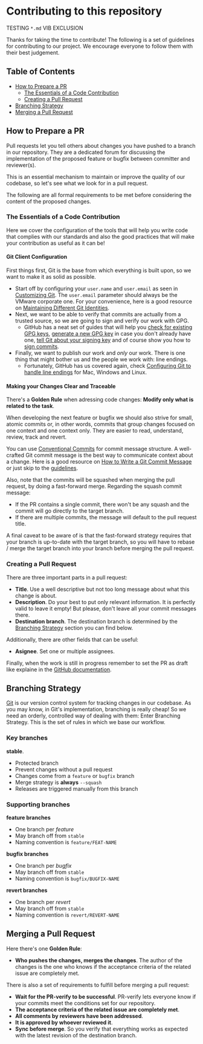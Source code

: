 # Contributing to this repository

TESTING `*.md` VIB EXCLUSION

Thanks for taking the time to contribute! The following is a set of guidelines for contributing to our project.
We encourage everyone to follow them with their best judgement.

## Table of Contents

* [How to Prepare a PR](#how-to-prepare-a-pr)
  * [The Essentials of a Code Contribution](#the-essentials-of-a-code-contribution)
  * [Creating a Pull Request](#creating-a-pull-request)
* [Branching Strategy](#branching-strategy)
* [Merging a Pull Request](#merging-a-pull-request)

## How to Prepare a PR

Pull requests let you tell others about changes you have pushed to a branch in our repository. They are a dedicated forum for discussing the implementation of the proposed feature or bugfix between committer and reviewer(s).

This is an essential mechanism to maintain or improve the quality of our codebase, so let's see what we look for in a pull request.

The following are all formal requirements to be met before considering the content of the proposed changes.

### The Essentials of a Code Contribution

Here we cover the configuration of the tools that will help you write code that complies with our standards and also the good practices that will make your contribution as useful as it can be!

#### Git Client Configuration

First things first, Git is the base from which everything is built upon, so we want to make it as solid as possible.

- Start off by configuring your `user.name` and `user.email` as seen in [Customizing Git](https://git-scm.com/book/en/v2/Customizing-Git-Git-Configuration). The `user.email` parameter should always be the VMware corporate one. For your convenience, here is a good resource on [Maintaining Different Git Identities](https://xam.io/2017/gitconfig/).
- Next, we want to be able to verify that commits are actually from a trusted source, so we are going to sign and verify our work with GPG.
  - GitHub has a neat set of guides that will help you [check for existing GPG keys](https://docs.github.com/en/articles/checking-for-existing-gpg-keys),
  [generate a new GPG key](https://docs.github.com/en/articles/generating-a-new-gpg-key) in case you don't already have one,
  [tell Git about your signing key](https://docs.github.com/en/articles/telling-git-about-your-signing-key) and of course show you how to [sign commits](https://docs.github.com/en/articles/signing-commits).
- Finally, we want to publish our work and *only* our work. There is one thing that might bother us and the people we work with: line endings.
  - Fortunately, GitHub has us covered again, check [Configuring Git to handle line endings](https://docs.github.com/en/github/using-git/configuring-git-to-handle-line-endings) for Mac, Windows and Linux.

#### Making your Changes Clear and Traceable

There's a **Golden Rule** when adressing code changes: **Modify only what is related to the task**.

When developing the next feature or bugfix we should also strive for small, atomic commits or, in other words, commits that group changes focused on one context and one context only.
They are easier to read, understand, review, track and revert.

You can use [Conventional Commits](https://www.conventionalcommits.org/en/v1.0.0/) for commit message structure. A well-crafted Git commit message is the best way to communicate context about a change. Here is a good resource on [How to Write a Git Commit Message](https://chris.beams.io/posts/git-commit/) or just skip to the [guidelines](https://chris.beams.io/posts/git-commit/#seven-rules).

Also, note that the commits will be squashed when merging the pull request, by doing a fast-forward merge. Regarding the squash commit message:

* If the PR contains a single commit, there won't be any squash and the commit will go directly to the target branch.
* If there are multiple commits, the message will default to the pull request title.

A final caveat to be aware of is that the fast-forward strategy requires that your branch is up-to-date with the target branch, so you will have to rebase / merge the target branch into your branch before merging the pull request.

### Creating a Pull Request

There are three important parts in a pull request:
- **Title**. Use a well descriptive but not too long message about what this change is about.
- **Description**. Do your best to put only relevant information. It is perfectly valid to leave it empty! But please, don't leave all your commit messages there.
- **Destination branch**. The destination branch is determined by the [Branching Strategy](#branching-strategy) section you can find below.

Additionally, there are other fields that can be useful:

- **Asignee**. Set one or multiple assignees.

Finally, when the work is still in progress remember to set the PR as draft like explaine in the [GitHub documentation](https://docs.github.com/en/pull-requests/collaborating-with-pull-requests/proposing-changes-to-your-work-with-pull-requests/changing-the-stage-of-a-pull-request).

## Branching Strategy

[Git](https://git-scm.com/) is our version control system for tracking changes in our codebase. As you may know, in Git's implementation, branching is really cheap!
So we need an orderly, controlled way of dealing with them: Enter Branching Strategy. This is the set of rules in which we base our workflow.

### Key branches

**stable**.
- Protected branch
- Prevent changes without a pull request
- Changes come from a `feature` or `bugfix` branch
- Merge strategy is **always** `--squash`
- Releases are triggered manually from this branch

### Supporting branches

**feature branches**
- One branch per *feature*
- May branch off from `stable`
- Naming convention is `feature/FEAT-NAME`

**bugfix branches**
- One branch per *bugfix*
- May branch off from `stable`
- Naming convention is `bugfix/BUGFIX-NAME`

**revert branches**
- One branch per *revert*
- May branch off from `stable`
- Naming convention is `revert/REVERT-NAME`

## Merging a Pull Request

Here there's one **Golden Rule**:
- **Who pushes the changes, merges the changes**. The author of the changes is the one who knows if the acceptance criteria of the related issue are completely met.

There is also a set of requirements to fulfill before merging a pull request:
- **Wait for the PR-verify to be successful**. PR-verify lets everyone know if your commits meet the conditions set for our repository.
- **The acceptance criteria of the related issue are completely met**.
- **All comments by reviewers have been addressed**.
- **It is approved by whoever reviewed it**.
- **Sync before merge**. So you verify that everything works as expected with the latest revision of the destination branch.
